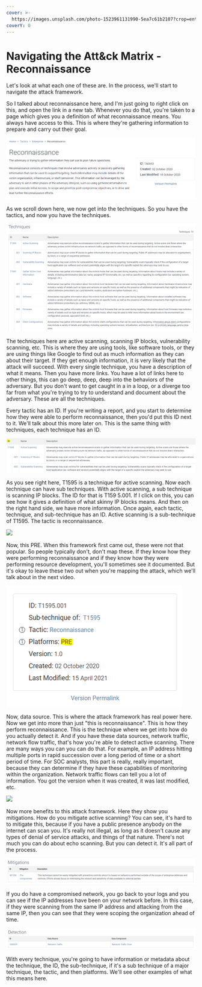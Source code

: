 ```yaml
---
cover: >-
  https://images.unsplash.com/photo-1523961131990-5ea7c61b2107?crop=entropy&cs=srgb&fm=jpg&ixid=MnwxOTcwMjR8MHwxfHNlYXJjaHw2fHx0ZWNofGVufDB8fHx8MTY0NjU5NDQzNA&ixlib=rb-1.2.1&q=85
coverY: 0
---
```


# Navigating the Att\&ck Matrix - Reconnaissance&#x20;

&#x20;Let's look at what each one of these are. In the process, we'll start to navigate the attack framework.&#x20;

So I talked about reconnaissance here, and I'm just going to right click on this, and open the link in a new tab. Whenever you do that, you're taken to a page which gives you a definition of what reconnaissance means. You always have access to this. This is where they're gathering information  to prepare and carry out their goal.

![](../../.gitbook/assets/Recon.png)

As we scroll down here, we now get into the techniques. So you have the tactics, and now you have the techniques.&#x20;

![](../../.gitbook/assets/techniques.PNG)

The techniques here are active scanning, scanning IP blocks, vulnerability scanning, etc. This is where they are using tools, like software tools, or they are using things like Google to find out as much information as they can about their target. If they get enough information, it is very likely that the attack will succeed. With every single technique, you have a description of what it means. Then you have more links. You have a lot of links here to other things, this can go deep, deep, deep into the behaviors of the adversary. But you don't want to get caught in a in a loop, or a diverge too far from what you're trying to try to understand and document about the adversary. These are all the techniques.&#x20;

Every tactic has an ID. If you're writing a report, and you start to determine how they were able to perform reconnaissance, then you'd put this ID next to it. We'll talk about this more later on. This is the same thing with techniques, each technique has an ID.&#x20;

![](../../.gitbook/assets/id.PNG)

As you see right here, T1595 is a technique for active scanning. Now each technique can have sub techniques. With active scanning, a sub technique is scanning IP blocks. The ID for that is T159 5.001. If I click on this, you can see how it gives a definition of what skinny IP blocks means. And then on the right hand side, we have more information. Once again, each tactic, technique, and sub-technique has an ID. Active scanning is a sub-technique of T1595. The tactic is reconnaissance.

![](../../.gitbook/assets/active\_scanning.PNG)

Now, this PRE. When this framework first came out, these were not that popular. So people typically don't, don't map these. If they know how they were performing reconnaissance and if they know how they were performing resource development, you'll sometimes see it documented. But it's okay to leave these two out when you're mapping the attack, which we'll talk about in the next video.&#x20;

![](../../.gitbook/assets/pre.PNG)

Now, data source. This is where the attack framework has real power here. Now we get into more than just "this is reconnaissance". This is how they perform reconnaissance. This is the technique where we get into how do you actually detect it. And if you have these data sources, network traffic, network flow traffic, that's how you're able to detect active scanning. There are many ways you can you can do that. For example, an IP address hitting multiple ports in rapid succession over a long period of time or a short period of time. For SOC analysts, this part is really, really important, because they can determine if they have these capabilities of monitoring within the organization. Network traffic flows can tell you a lot of information. You got the version when it was created, it was last modified, etc.

![](../../.gitbook/assets/data\_source.PNG)

Now more benefits to this attack framework. Here they show you mitigations. How do you mitigate active scanning? You can see, it's hard to to mitigate this, because if you have a public presence anybody on the internet can scan you. It's really not illegal, as long as it doesn't cause any types of denial of service attacks, and things of that nature. There's not much you can do about echo scanning. But you can detect it. It's all part of the process.&#x20;

![](../../.gitbook/assets/mitigations.PNG)

If you do have a compromised network, you go back to your logs and you can see if the IP addresses have been on your network before. In this case, if they were scanning from the same IP address and attacking from the same IP, then you can see that they were scoping the organization  ahead of time.&#x20;

![](../../.gitbook/assets/detection.PNG)

With every technique, you're going to have information or metadata about the technique, the ID, the sub-technique, if it's a sub technique of a major technique, the tactic, and then platforms. We'll see other examples of what this means here.&#x20;


